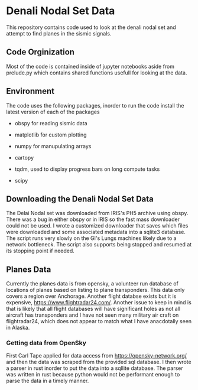 # Denali Nodal Set Data
This repository contains code used to look at the denali nodal set and attempt to find planes in the sismic signals.

## Code Orginization

Most of the code is contained inside of jupyter notebooks aside from prelude.py which contains shared functions usefull for looking at the data.

## Environment

The code uses the following packages, inorder to run the code install the latest version of each of the packages

- obspy for reading sismic data

- matplotlib for custom plotting

- numpy for manupulating arrays

- cartopy

- tqdm, used to display progress bars on long compute tasks

- scipy

## Downloading the Denali Nodal Set Data

The Delai Nodal set was downloaded from IRIS's PH5 archive using obspy. There was a bug in either obspy or in IRIS so the fast mass downloader could not be used. I wrote a customized downloader that saves which files were downloaded and some associated metadata into a sqlite3 database. The script runs very slowly on the GI's Lungs machines likely due to a network bottleneck. The script also supports being stopped and resumed at its stopping point if needed.


## Planes Data

Currently the planes data is from opensky, a volunteer run database of locations of planes based on listing to plane transponders. This data only covers a region over Anchorage. Another flight databse exists but it is expensive, <https://www.flightradar24.com/>. Another issue to keep in mind is that is likely that all flight databases will have significant holes as not all aircraft has transponders and I have not seen many military air craft on flightradar24, which does not appear to match what I have anacdotally seen in Alaska. 

### Getting data from OpenSky

First Carl Tape applied for data access from <https://opensky-network.org/> and then the data was scraped from the provided sql database. I then wrote a parser in rust inorder to put the data into a sqllite database. The parser was written in rust because python would not be performant enough to parse the data in a timely manner. 
